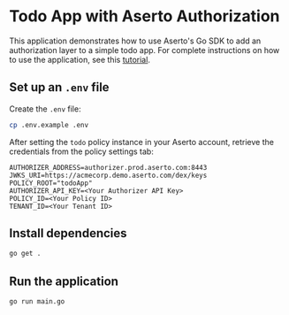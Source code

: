 # Todo App with Aserto Authorization

This application demonstrates how to use Aserto's Go SDK to add an authorization layer to a simple todo app. For complete instructions on how to use the application, see this [tutorial](https://www.aserto.com/blog/adding-authorization-to-a-go-app-with-aserto).

## Set up an `.env` file
Create the `.env` file:

```bash
cp .env.example .env
```

After setting the `todo` policy instance in your Aserto account, retrieve the credentials from the policy settings tab:

```
AUTHORIZER_ADDRESS=authorizer.prod.aserto.com:8443
JWKS_URI=https://acmecorp.demo.aserto.com/dex/keys
POLICY_ROOT="todoApp"
AUTHORIZER_API_KEY=<Your Authorizer API Key>
POLICY_ID=<Your Policy ID>
TENANT_ID=<Your Tenant ID>
```

## Install dependencies

```bash
go get .
```

## Run the application

```bash
go run main.go
```